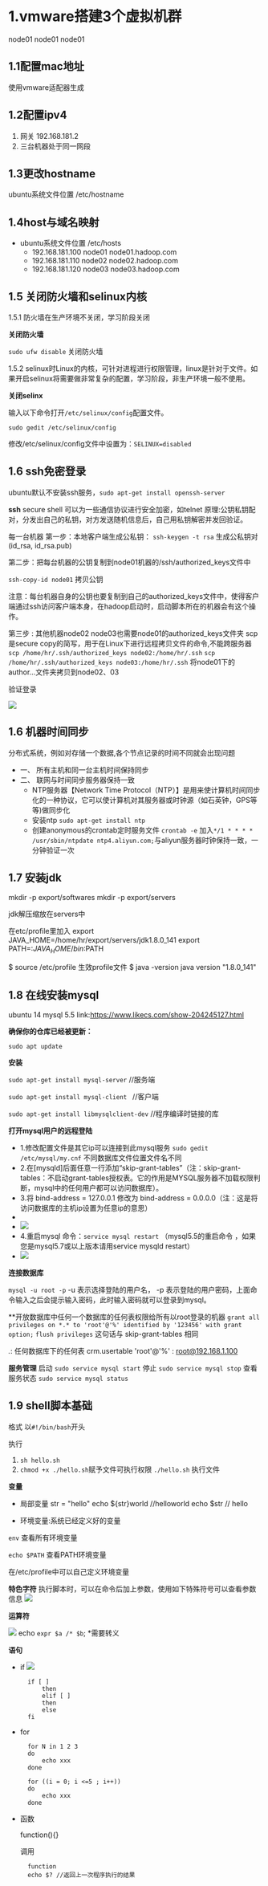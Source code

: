 # 1.vmware搭建3个虚拟机群
node01
node01
node01

## 1.1配置mac地址
使用vmware适配器生成

## 1.2配置ipv4
1. 网关 192.168.181.2
2. 三台机器处于同一网段

## 1.3更改hostname
ubuntu系统文件位置 /etc/hostname 

## 1.4host与域名映射
* ubuntu系统文件位置 /etc/hosts 
	* 192.168.181.100 node01 node01.hadoop.com
	* 192.168.181.110 node02 node02.hadoop.com
	* 192.168.181.120 node03 node03.hadoop.com

## 1.5 关闭防火墙和selinux内核
1.5.1 防火墙在生产环境不关闭，学习阶段关闭

**关闭防火墙**

`sudo ufw disable` 关闭防火墙

1.5.2 selinux时Linux的内核，可针对进程进行权限管理，linux是针对于文件。如果开启selinux将需要做非常复杂的配置，学习阶段，非生产环境一般不使用。

**关闭selinx**

输入以下命令打开`/etc/selinux/config`配置文件。

`sudo gedit /etc/selinux/config`

修改/etc/selinux/config文件中设置为：`SELINUX=disabled`

## 1.6 ssh免密登录
ubuntu默认不安装ssh服务，`sudo apt-get install openssh-server`

**ssh** secure shell 可以为一些通信协议进行安全加密，如telnet
原理:公钥私钥配对，分发出自己的私钥，对方发送随机信息后，自己用私钥解密并发回验证。

每一台机器
第一步：本地客户端生成公私钥：
`ssh-keygen -t rsa` 生成公私钥对(id_rsa, id_rsa.pub)

第二步：把每台机器的公钥复制到node01机器的/ssh/authorized_keys文件中

`ssh-copy-id node01` 拷贝公钥

注意：每台机器自身的公钥也要复制到自己的authorized_keys文件中，使得客户端通过ssh访问客户端本身，在hadoop启动时，启动脚本所在的机器会有这个操作。

第三步 : 其他机器node02 node03也需要node01的authorized_keys文件夹
scp是secure copy的简写，用于在Linux下进行远程拷贝文件的命令,不能跨服务器
`scp /home/hr/.ssh/authorized_keys node02:/home/hr/.ssh`
`scp /home/hr/.ssh/authorized_keys node03:/home/hr/.ssh`
将node01下的author...文件夹拷贝到node02、03

验证登录

![](ssh.png)


## 1.6 机器时间同步
分布式系统，例如对存储一个数据,各个节点记录的时间不同就会出现问题

* 一、 所有主机和同一台主机时间保持同步
* 二、 联网与时间同步服务器保持一致
	* NTP服务器【Network Time Protocol（NTP）】是用来使计算机时间同步化的一种协议，它可以使计算机对其服务器或时钟源（如石英钟，GPS等等)做同步化
	* 安装ntp `sudo apt-get install ntp`
	* 创建anonymous的crontab定时服务文件 `crontab -e` 加入`*/1 * * * * /usr/sbin/ntpdate ntp4.aliyun.com;`与aliyun服务器时钟保持一致，一分钟验证一次


## 1.7 安装jdk
mkdir -p export/softwares
mkdir -p export/servers

jdk解压缩放在servers中

在etc/profile里加入
export JAVA_HOME=/home/hr/export/servers/jdk1.8.0_141
export PATH=:$JAVA_HOME/bin:$PATH

$ source /etc/profile 生效profile文件
$ java -version
java version "1.8.0_141"


## 1.8 在线安装mysql

ubuntu 14 
mysql 5.5
link:https://www.likecs.com/show-204245127.html

**确保你的仓库已经被更新：**

`sudo apt update`

**安装**

`sudo apt-get install mysql-server`          //服务端

`sudo apt-get install mysql-client `         //客户端

`sudo apt-get install libmysqlclient-dev`    //程序编译时链接的库

**打开mysql用户的远程登陆**

* 1.修改配置文件是其它ip可以连接到此mysql服务
`sudo gedit /etc/mysql/my.cnf` 不同数据库文件位置文件名不同
* 2.在[mysqld]后面任意一行添加“skip-grant-tables”（注：skip-grant-tables：不启动grant-tables授权表。它的作用是MYSQL服务器不加载权限判断，mysql中的任何用户都可以访问数据库）。
* 3.将 bind-address   = 127.0.0.1  修改为 bind-address     = 0.0.0.0（注：这是将访问数据库的主机ip设置为任意ip的意思）
* 
* ![](mysql.png)
* 4.重启mysql 
命令：`service mysql restart` （mysql5.5的重启命令 ，如果您是mysql5.7或以上版本请用service mysqld restart）
* ![](mysql1.png)

**连接数据库**

`mysql -u root -p`  -u 表示选择登陆的用户名， -p 表示登陆的用户密码，上面命令输入之后会提示输入密码，此时输入密码就可以登录到mysql。

**开放数据库中任何一个数据库的任何表权限给所有以root登录的机器
`grant all privileges on *.* to 'root'@'%' identified by '123456' with grant option;`
`flush privileges`
这句话与 skip-grant-tables 相同

*.*: 任何数据库下的任何表 crm.usertable
'root'@'%' : root@192.168.1.100

**服务管理**
启动 `sudo service mysql start`
停止 `sudo service mysql stop`
查看服务状态 `sudo service mysql status`


## 1.9 shell脚本基础
格式
以`#!/bin/bash`开头

执行
1. `sh hello.sh`
2. `chmod +x ./hello.sh`赋予文件可执行权限 
   `./hello.sh` 执行文件

**变量**

* 局部变量
str = "hello"
echo ${str}world //helloworld
echo $str // hello

* 环境变量:系统已经定义好的变量

`env` 查看所有环境变量

`echo $PATH` 查看PATH环境变量

在/etc/profile中可以自己定义环境变量

**特色字符**
执行脚本时，可以在命令后加上参数，使用如下特殊符号可以查看参数信息
![](shell.png)

**运算符**

![](calcule.png)
echo `expr $a /* $b`; *需要转义

**语句**

* if
![](if.png) 


    	if [ ]
			then
			elif [ ]
			then
			else
		fi


* for

		for N in 1 2 3
		do
			echo xxx
		done 

		for ((i = 0; i <=5 ; i++))
		do
			echo xxx
		done 

* 函数

	function(){}
	
	调用 
			
		function
		echo $? //返回上一次程序执行的结果
